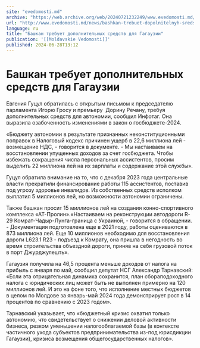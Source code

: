 ```yaml
---
site: "evedomosti.md"
archive: "https://web.archive.org/web/20240721232249/www.evedomosti.md/news/bashkan-trebuet-dopolnitelnyh-sredstv-dlya-gagauzii"
url: "http://www.evedomosti.md/news/bashkan-trebuet-dopolnitelnyh-sredstv-dlya-gagauzii"
language: ru
title: "Башкан требует дополнительных средств для Гагаузии"
publication: '[[Moldavskie Vedomosti]]'
published: 2024-06-28T13:12
---
```


# Башкан требует дополнительных средств для Гагаузии

Евгения Гуцул обратилась с открытым письмом к председателю парламента Игорю Гросу и премьеру  Дорину Речану, требуя дополнительных средств для автономии, сообщил Инфотаг. Она выразила озабоченность изменениями в закон о госбюджете-2024.

«Бюджету автономии в результате признанных неконституционными поправок в Налоговый кодекс причинен ущерб в 22,6 миллиона лей - возмещение НДС, - говорится в документе. - Мы настаиваем на восстановлении упущенных доходов за счет госбюджета. Чтобы избежать сокращения числа персональных ассистентов, просим выделить 22 миллиона лей на их зарплаты и содержание этой службы».

Гуцул обратила внимание на то, что с декабря 2023 года центральные власти прекратили финансирование работы 115 ассистентов, поставив под угрозу здоровье инвалидов. Из собственных средств исполком выплатил 5 миллионов лей, но возможности автономии ограничены.

Также башкан просит 15 миллионов лей на создания конно-спортивного комплекса «АТ-Пролин».«Настаиваем на реконструкции автодороги R-29 Комрат-Чадыр-Лунга-граница с Украиной, - говорится в обращении. - Документация подготовлена еще в 2021 году, работы оцениваются в 873 миллиона лей. Еще 10 миллионов необходимо для восстановления дороги L623.1 R23 - подъезд к Комрату, она пришла в негодность во время строительства объездной дороги, приняв на себя грузовой поток в порт Джурджулешть».

Гагаузия получила на 46,5 процента меньше доходов от налога на прибыль с января по май, сообщил депутат НСГ Александр Тарнавский: «Если эта отрицательная динамика сохранится, план сбораподоходного налога с юридических лиц может быть не выполнен примерно на 120 миллионов лей. И это на фоне того, что исполнение местных бюджетов в целом по Молдове за январь-май 2024 года демонстрирует рост в 14 процентов по сравнению с 2023 годом».

Тарнавский указывает, что «бюджетный кризис охватил только автономию, что свидетельствует о снижении деловой активности бизнеса, резком уменьшении налогооблагаемой базы (в контексте частичного ухода субъектов предпринимательства из-под юрисдикции Гагаузии), кризиса возмещения общегосударственных налогов».